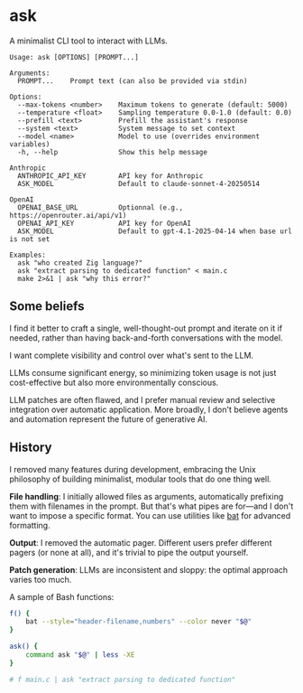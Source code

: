 # ask

A minimalist CLI tool to interact with LLMs.

```
Usage: ask [OPTIONS] [PROMPT...]

Arguments:
  PROMPT...    Prompt text (can also be provided via stdin)

Options:
  --max-tokens <number>    Maximum tokens to generate (default: 5000)
  --temperature <float>    Sampling temperature 0.0-1.0 (default: 0.0)
  --prefill <text>         Prefill the assistant's response
  --system <text>          System message to set context
  --model <name>           Model to use (overrides environment variables)
  -h, --help               Show this help message

Anthropic
  ANTHROPIC_API_KEY        API key for Anthropic
  ASK_MODEL                Default to claude-sonnet-4-20250514

OpenAI
  OPENAI_BASE_URL          Optionnal (e.g., https://openrouter.ai/api/v1)
  OPENAI_API_KEY           API key for OpenAI
  ASK_MODEL                Default to gpt-4.1-2025-04-14 when base url is not set

Examples:
  ask "who created Zig language?"
  ask "extract parsing to dedicated function" < main.c
  make 2>&1 | ask "why this error?"
```

## Some beliefs

I find it better to craft a single, well-thought-out prompt and iterate on it if needed, rather than having back-and-forth conversations with the model.

I want complete visibility and control over what's sent to the LLM.

LLMs consume significant energy, so minimizing token usage is not just cost-effective but also more environmentally conscious.

LLM patches are often flawed, and I prefer manual review and selective integration over automatic application. More broadly, I don't believe agents and automation represent the future of generative AI.

## History

I removed many features during development, embracing the Unix philosophy of building minimalist, modular tools that do one thing well.

**File handling**: I initially allowed files as arguments, automatically prefixing them with filenames in the prompt. But that's what pipes are for—and I don't want to impose a specific format. You can use utilities like [bat](https://github.com/sharkdp/bat) for advanced formatting.

**Output**: I removed the automatic pager. Different users prefer different pagers (or none at all), and it's trivial to pipe the output yourself.

**Patch generation**: LLMs are inconsistent and sloppy: the optimal approach varies too much.


A sample of Bash functions:

```bash
f() {
    bat --style="header-filename,numbers" --color never "$@"
}

ask() {
    command ask "$@" | less -XE
}

# f main.c | ask "extract parsing to dedicated function"
```
